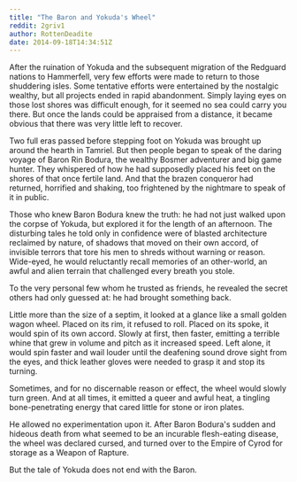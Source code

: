 ```yaml
---
title: "The Baron and Yokuda's Wheel"
reddit: 2griv1
author: RottenDeadite
date: 2014-09-18T14:34:51Z
---
```


After the ruination of Yokuda and the subsequent migration of the Redguard nations to Hammerfell, very few efforts were made to return to those shuddering isles.  Some tentative efforts were entertained by the nostalgic wealthy, but all projects ended in rapid abandonment.  Simply laying eyes on those lost shores was difficult enough, for it seemed no sea could carry you there.  But once the lands could be appraised from a distance, it became obvious that there was very little left to recover.

Two full eras passed before stepping foot on Yokuda was brought up around the hearth in Tamriel.  But then people began to speak of the daring voyage of Baron Rin Bodura, the wealthy Bosmer adventurer and big game hunter.  They whispered of how he had supposedly placed his feet on the shores of that once fertile land.  And that the brazen conqueror had returned, horrified and shaking, too frightened by the nightmare to speak of it in public.

Those who knew Baron Bodura knew the truth: he had not just walked upon the corpse of Yokuda, but explored it for the length of an afternoon.  The disturbing tales he told only in confidence were of blasted architecture reclaimed by nature, of shadows that moved on their own accord, of invisible terrors that tore his men to shreds without warning or reason.  Wide-eyed, he would reluctantly recall memories of an other-world, an awful and alien terrain that challenged every breath you stole.

To the very personal few whom he trusted as friends, he revealed the secret others had only guessed at: he had brought something back.

Little more than the size of a septim, it looked at a glance like a small golden wagon wheel.  Placed on its rim, it refused to roll.  Placed on its spoke, it would spin of its own accord.  Slowly at first, then faster, emitting a terrible whine that grew in volume and pitch as it increased speed.  Left alone, it would spin faster and wail louder until the deafening sound drove sight from the eyes, and thick leather gloves were needed to grasp it and stop its turning.

Sometimes, and for no discernable reason or effect, the wheel would slowly turn green.  And at all times, it emitted a queer and awful heat, a tingling bone-penetrating energy that cared little for stone or iron plates.

He allowed no experimentation upon it.  After Baron Bodura's sudden and hideous death from what seemed to be an incurable flesh-eating disease, the wheel was declared cursed, and turned over to the Empire of Cyrod for storage as a Weapon of Rapture.

But the tale of Yokuda does not end with the Baron.
